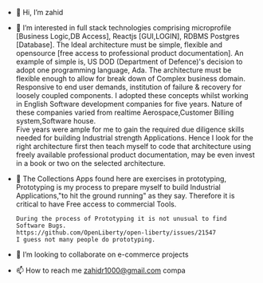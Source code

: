 - 👋 Hi, I’m zahid

- 👀 I’m interested in full stack technologies comprising microprofile [Business Logic,DB Access], Reactjs [GUI,LOGIN], RDBMS Postgres [Database].
      The Ideal architecture must be simple, flexible and opensource [free access to professional product documentation].
      An example of simple is, US DOD (Department of Defence)'s decision to adopt one programming language, Ada.
      The architecture must be flexible enough to allow for break down of Complex business domain.
      Responsive to end user demands, institution of failure & recovery for loosely coupled components.
      I adopted these concepts whilst working in English Software development companies for five years.
      Nature of these companies varied from realtime Aerospace,Customer Billing system,Software house.  
      Five years were ample for me to gain the required due diligence skills needed for building Industrial strength Applications.
      Hence I look for the right architecture first then teach myself to code that architecture using freely available
      professional product documentation, may be even invest in a book or two on the selected architecture.

- 🌱 The Collections Apps found here are exercises in prototyping,
      Prototyping is my process to prepare myself to build Industrial Applications,"to hit the ground running" as they say.
      Therefore it is critical to have Free access to commercial Tools.
      
      During the process of Prototyping it is not unusual to find Software Bugs.
      https://github.com/OpenLiberty/open-liberty/issues/21547
      I guess not many people do prototyping.
 
- 💞️ I’m looking to collaborate on  e-commerce projects
      
- 📫 How to reach me zahidr1000@gmail.com compa

<!---
zahidr/zahidr is a ✨ special ✨ repository because its `README.md` (this file) appears on your GitHub profile.
You can click the Preview link to take a look at your changes.
--->
